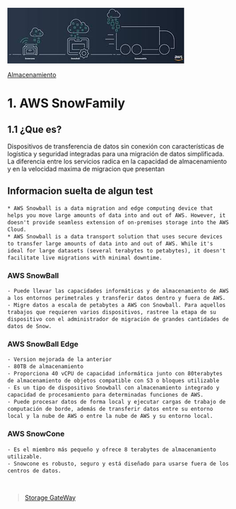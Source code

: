![Amazon SnowFamily](../../00_assets/Almacenamiento/snowfamily-logo.jpeg)

[Almacenamiento](../../02-Almacenamiento/)

# 1. AWS SnowFamily

## 1.1 ¿Que es?

Dispositivos de transferencia de datos sin conexión con características de logística y seguridad integradas para una migración de datos simplificada.
La diferencia entre los servicios radica en la capacidad de almacenamiento y en la velocidad maxima de migracion que presentan

## Informacion suelta de algun test

    * AWS Snowball is a data migration and edge computing device that helps you move large amounts of data into and out of AWS. However, it doesn't provide seamless extension of on-premises storage into the AWS Cloud.
    * AWS Snowball is a data transport solution that uses secure devices to transfer large amounts of data into and out of AWS. While it's ideal for large datasets (several terabytes to petabytes), it doesn't facilitate live migrations with minimal downtime.


### AWS SnowBall

    - Puede llevar las capacidades informáticas y de almacenamiento de AWS a los entornos perimetrales y transferir datos dentro y fuera de AWS.
    - Migre datos a escala de petabytes a AWS con Snowball. Para aquellos trabajos que requieren varios dispositivos, rastree la etapa de su dispositivo con el administrador de migración de grandes cantidades de datos de Snow.

### AWS SnowBall Edge

    - Version mejorada de la anterior
    - 80TB de almacenamiento
    - Proporciona 40 vCPU de capacidad informática junto con 80terabytes de almacenamiento de objetos compatible con S3 o bloques utilizable
    - Es un tipo de dispositivo Snowball con almacenamiento integrado y capacidad de procesamiento para determinadas funciones de AWS. 
    - Puede procesar datos de forma local y ejecutar cargas de trabajo de computación de borde, además de transferir datos entre su entorno local y la nube de AWS o entre la nube de AWS y su entorno local.

### AWS SnowCone 

    - Es el miembro más pequeño y ofrece 8 terabytes de almacenamiento utilizable. 
    - Snowcone es robusto, seguro y está diseñado para usarse fuera de los centros de datos.

<br/>

> [Storage GateWay](./Storage_Gateway.md)

<br/>
